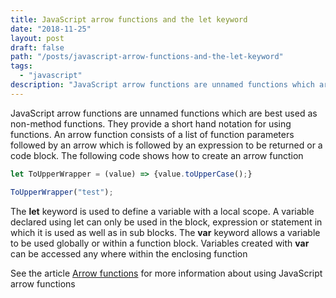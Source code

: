 ```yaml
---
title: JavaScript arrow functions and the let keyword
date: "2018-11-25"
layout: post
draft: false
path: "/posts/javascript-arrow-functions-and-the-let-keyword"
tags:
  - "javascript"
description: "JavaScript arrow functions are unnamed functions which are best used as non-method functions. They provide a short hand notation for using functions. An arrow function consists of a list of function parameters followed by an arrow which is followed by an expression to be returned or a code block."
---
```


JavaScript arrow functions are unnamed functions which are best used as non-method functions. They provide a short hand notation for using functions. An arrow function consists of a list of function parameters followed by an arrow which is followed by an expression to be returned or a code block. The following code shows how to create an arrow function

```js
let ToUpperWrapper = (value) => {value.toUpperCase();}

ToUpperWrapper("test");
```

The **let** keyword is used to define a variable with a local scope. A variable declared using let can only be used in the block, expression or statement in which it is used as well as in sub blocks. The **var** keyword allows a variable to be used globally or within a function block. Variables created with **var** can be accessed any where within the enclosing function

See the article [Arrow functions](https://developer.mozilla.org/en-US/docs/Web/JavaScript/Reference/Functions/) for more information about using JavaScript arrow functions
